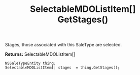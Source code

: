 ﻿---
uid: crmscript_ref_NSSaleTypeEntity_GetStages
title: SelectableMDOListItem[] GetStages()
intellisense: NSSaleTypeEntity.GetStages
keywords: NSSaleTypeEntity, GetStages
so.topic: reference
---

Stages, those associated with this SaleType are selected.

**Returns:** SelectableMDOListItem[]


```crmscript
NSSaleTypeEntity thing;
SelectableMDOListItem[] stages  = thing.GetStages();
```


